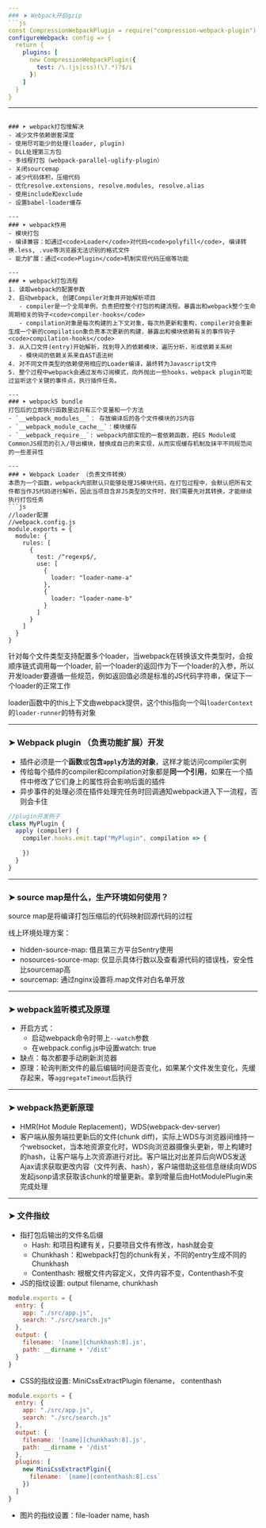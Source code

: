 ```yaml
---
### ➤ Webpack开启gzip
```js
const CompressionWebpackPlugin = require("compression-webpack-plugin")
configureWebpack: config => {
  return {
    plugins: [
      new CompressionWebpackPlugin({
        test: /\.(js|css)(\?.*)?$/i
      })
    ]
  }
}
```
---
```

### ➤ webpack打包慢解决
- 减少文件依赖嵌套深度
- 使用尽可能少的处理(loader, plugin)
- DLL处理第三方包
- 多线程打包（webpack-parallel-uglify-plugin）
- 关闭sourcemap
- 减少代码体积，压缩代码
- 优化resolve.extensions, resolve.modules, resolve.alias
- 使用include和exclude
- 设置babel-loader缓存

---
### ➤ webpack作用
- 模块打包
- 编译兼容：如通过<code>Loader</code>对代码<code>polyfill</code>, 编译转换.less, .vue等浏览器无法识别的格式文件
- 能力扩展：通过<code>Plugin</code>机制实现代码压缩等功能

---
### ➤ webpack打包流程
1. 读取webpack的配置参数
2. 启动webpack, 创建Compiler对象并开始解析项目
   - compiler是一个全局单例，负责把控整个打包的构建流程。暴露出和webpack整个生命周期相关的钩子<code>compiler-hooks</code>
   - compilation对象是每次构建的上下文对象，每次热更新和重构，compiler对会重新生成一个新的compilation象负责本次更新的构建，暴露出和模块依赖有关的事件钩子<code>compilation-hooks</code>
3. 从入口文件(entry)开始解析，找到导入的依赖模块，遍历分析，形成依赖关系树
   - 模块间的依赖关系来自AST语法树
4. 对不同文件类型的依赖使用相应的Loader编译，最终转为Javascript文件
5. 整个过程中webpack会通过发布订阅模式，向外抛出一些hooks，webpack plugin可能过监听这个关键的事件点，执行插件任务。

---
### ➤ webpack5 bundle
打包后的立即执行函数里边只有三个变量和一个方法
- `__webpack_modules__`： 存放编译后的各个文件模块的JS内容
- `__webpack_module_cache__`：模块缓存
- `__webpack_require__`: webpack内部实现的一套依赖函数，把ES Module或CommonJS规范的引入/导出模块，替换成自己的来实现，从而实现缓存机制及抹平不同规范间的一些差异性

---
### ➤ Webpack Loader （负责文件转换）
本质为一个函数，webpack内部默认只能够处理JS模块代码，在打包过程中，会默认把所有文件都当作JS代码进行解析，因此当项目含非JS类型的文件时，我们需要先对其转换，才能继续执行打包任务
```js
//loader配置
//webpack.config.js
module.exports = {
  module: {
    rules: [
      {
        test: /^regexp$/,
        use: [
          {
            loader: "loader-name-a"
          },
          {
            loader: "loader-name-b"
          }
        ]
      }
    ]
  }
}
```
针对每个文件类型支持配置多个loader，当webpack在转换该文件类型时，会按顺序链式调用每一个loader, 前一个loader的返回作为下一个loader的入参，所以开发loader要遵循一些规范，例如返回值必须是标准的JS代码字符串，保证下一个loader的正常工作

loader函数中的this上下文由webpack提供，这个this指向一个叫<code>loaderContext</code>的<code>loader-runner</code>的特有对象

---
### ➤ Webpack plugin （负责功能扩展）开发
- 插件必须是一个**函数**或**包含<code>apply</code>方法的对象**，这样才能访问compiler实例
- 传给每个插件的compiler和compilation对象都是**同一个引用**，如果在一个插件中修改了它们身上的属性将会影响后面的插件
- 异步事件的处理必须在插件处理完任务时回调通知webpack进入下一流程，否则会卡住
```js
//plugin开发例子
class MyPlugin {
  apply (compiler) {
    compiler.hooks.emit.tap("MyPlugin", compilation => {
      
    })
  }
}
```

---
### ➤ source map是什么，生产环境如何使用？
source map是将编译打包压缩后的代码映射回源代码的过程

线上环境处理方案：
- hidden-source-map: 借且第三方平台Sentry使用
- nosources-source-map: 仅显示具体行数以及查看源代码的错误栈，安全性比sourcemap高
- sourcemap: 通过nginx设置将.map文件对白名单开放

---
### ➤ webpack监听模式及原理
- 开启方式：
  - 启动webpack命令时带上`--watch`参数
  - 在webpack.config.js中设置watch: true
- 缺点：每次都要手动刷新浏览器
- 原理：轮询判断文件的最后编辑时间是否变化，如果某个文件发生变化，先缓存起来，等<code>aggregateTimeout</code>后执行

---
### ➤ webpack热更新原理
- HMR(Hot Module Replacement)，WDS(webpack-dev-server)
- 客户端从服务端拉更新后的文件(chunk diff)，实际上WDS与浏览器间维持一个websocket，当本地资源变化时，WDS向浏览器摄像头更新，带上构建时的hash，让客户端与上次资源进行对比。客户端比对出差异后向WDS发送Ajax请求获取更改内容（文件列表、hash），客户端借助这些信息继续向WDS发起jsonp请求获取该chunk的增量更新。拿到增量后由HotModulePlugin来完成处理

---
### ➤ 文件指纹
- 指打包后输出的文件名后缀
  - Hash: 和项目构建有关，只要项目文件有修改，hash就会变
  - Chunkhash：和webpack打包的chunk有关，不同的entry生成不同的Chunkhash
  - Contenthash: 根椐文件内容定义，文件内容不变，Contenthash不变
- JS的指纹设置: output filename, chunkhash
```js
module.exports = {
  entry: {
    app: "./src/app.js",
    search: "./src/search.js"
  },
  output: {
    filename: '[name][chunkhash:8].js',
    path: __dirname + '/dist'
  }
}
```
- CSS的指纹设置: MiniCssExtractPlugin filename， contenthash
```js
module.exports = {
  entry: {
    app: "./src/app.js",
    search: "./src/search.js"
  },
  output: {
    filename: '[name][chunkhash:8].js',
    path: __dirname + '/dist'
  },
  plugins: [
    new MiniCssExtractPlgin({
      filename: `[name][contenthash:8].css`
    })
  ]
}
```
- 图片的指纹设置：file-loader name, hash